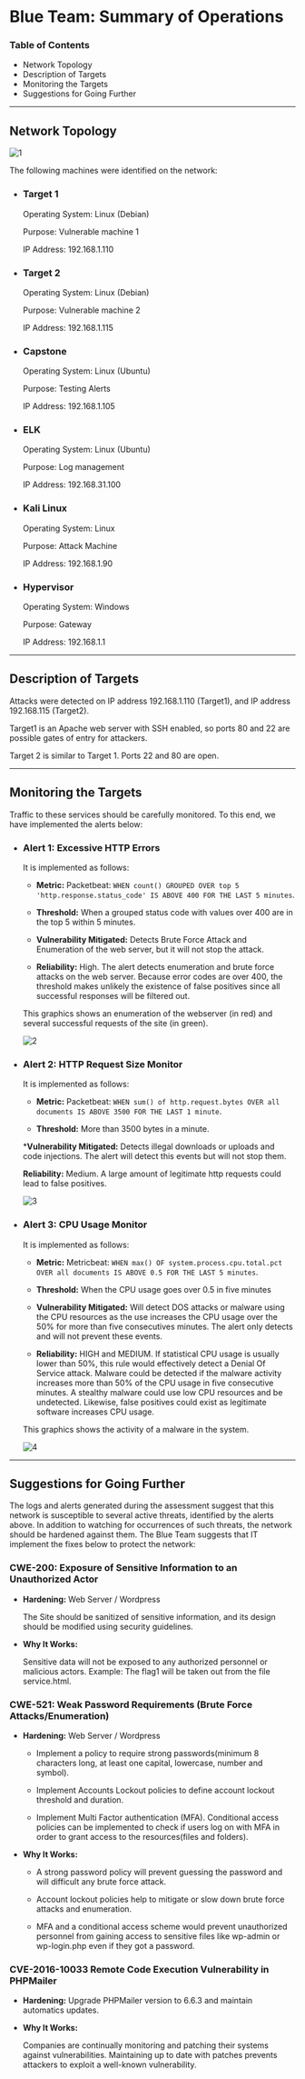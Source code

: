 # **Blue Team: Summary of Operations**

### Table of Contents

- Network Topology
- Description of Targets
- Monitoring the Targets
- Suggestions for Going Further

***

## Network Topology

![1](/Resources/Images/4/1.png)

The following machines were identified on the network:

- ### Target 1

    Operating System: Linux (Debian)

    Purpose: Vulnerable machine 1

    IP Address: 192.168.1.110

- ### Target 2 

    Operating System:  Linux (Debian)

    Purpose: Vulnerable machine 2

    IP Address: 192.168.1.115

- ### Capstone

    Operating System: Linux (Ubuntu)

    Purpose: Testing Alerts

    IP Address: 192.168.1.105

- ### ELK

    Operating System: Linux (Ubuntu)

    Purpose: Log management

    IP Address: 192.168.31.100

- ### Kali Linux

    Operating System: Linux

    Purpose: Attack Machine

    IP Address: 192.168.1.90

- ### Hypervisor

    Operating System: Windows

    Purpose: Gateway

    IP Address: 192.168.1.1

***

## Description of Targets

Attacks were detected on IP address 192.168.1.110 (Target1), and  IP address 192.168.115 (Target2).

Target1 is an Apache web server with SSH enabled, so ports 80 and 22 are possible gates of entry for attackers. 

Target 2 is similar to Target 1. Ports 22 and 80 are open.

***

## Monitoring the Targets

Traffic to these services should be carefully monitored. To this end, we have implemented the alerts below:

- ### Alert 1: Excessive HTTP Errors

    It is implemented as follows:

    - **Metric:** Packetbeat: `WHEN count() GROUPED OVER top 5 'http.response.status_code' IS ABOVE 400 FOR THE LAST 5 minutes`.

    - **Threshold:** When a grouped status code with values over 400 are in the top 5 within 5 minutes.

    - **Vulnerability Mitigated:** Detects Brute Force Attack and Enumeration of the web server, but it will not stop the attack.

    - **Reliability:** High. The alert detects enumeration and brute force attacks on the web server. Because error codes are over 400, the threshold makes unlikely the existence of false positives since all successful responses will be filtered out.

    This graphics shows an enumeration of the webserver (in red) and several successful requests of the site (in green).

    ![2](/Resources/Images/4/2.png)

- ### Alert 2: HTTP Request Size Monitor

    It  is implemented as follows:

    - **Metric:** Packetbeat: `WHEN sum() of http.request.bytes OVER all documents IS ABOVE 3500 FOR THE LAST 1 minute`.

    - **Threshold:** More than 3500 bytes in a minute.

    ***Vulnerability Mitigated:** Detects illegal downloads or uploads and code injections. The alert will detect this events but will not stop them.

    **Reliability:** Medium. A large amount of legitimate http requests could lead to false positives.

    ![3](/Resources/Images/4/3.png)

- ### Alert 3: CPU Usage Monitor

    It is implemented as follows:

    - **Metric:** Metricbeat: `WHEN max() OF system.process.cpu.total.pct OVER all documents IS ABOVE 0.5 FOR THE LAST 5 minutes`.

    - **Threshold:** When the CPU usage goes over 0.5 in five minutes

    - **Vulnerability Mitigated:**  Will detect DOS attacks or malware using the CPU resources as the use increases the CPU usage over the 50% for more than five consecutives minutes. The alert only detects and will not prevent these events.

    - **Reliability:** HIGH and MEDIUM. If statistical CPU usage is usually lower than 50%, this rule would effectively detect a Denial Of Service attack. Malware could be detected if the malware activity increases more than 50% of the CPU usage in five consecutive minutes. A stealthy malware could use low CPU resources and be undetected. Likewise, false positives could exist as legitimate software increases CPU usage.

    This graphics shows the activity of a malware in the system.

    ![4](/Resources/Images/4/4.png)

***

## Suggestions for Going Further

The logs and alerts generated during the assessment suggest that this network is susceptible to several active threats, identified by the alerts above. In addition to watching for occurrences of such threats, the network should be hardened against them. The Blue Team suggests that IT implement the fixes below to protect the network:
 
### CWE-200: Exposure of Sensitive Information to an Unauthorized Actor

- **Hardening:** Web Server / Wordpress

    The Site should be sanitized of sensitive information, and its design should be modified using security guidelines.

- **Why It Works:**

    Sensitive data will not be exposed to any authorized personnel or malicious actors. Example: The flag1 will be taken out from the file service.html.

### CWE-521: Weak Password Requirements (Brute Force Attacks/Enumeration)

- **Hardening:** Web Server / Wordpress

    - Implement a policy to require strong passwords(minimum 8 characters long, at least one capital, lowercase, number and symbol). 
    
    - Implement Accounts Lockout policies to define account lockout threshold and duration.

    - Implement Multi Factor authentication (MFA). Conditional access policies can be implemented to check if users log on with MFA in order to grant access to the resources(files and folders).

- **Why It Works:**

    - A strong password policy will prevent guessing the password and will difficult any brute force attack.

    - Account lockout policies help to mitigate or slow down brute force attacks and enumeration.

    - MFA and a conditional access scheme would prevent unauthorized personnel from gaining access to sensitive files like wp-admin or wp-login.php even if they got a password.

### CVE-2016-10033 Remote Code Execution Vulnerability in PHPMailer

- **Hardening:** Upgrade PHPMailer version to 6.6.3 and maintain automatics updates.

- **Why It Works:**

    Companies are continually monitoring and patching their systems against vulnerabilities. Maintaining up to date with patches prevents attackers to exploit a well-known vulnerability.
